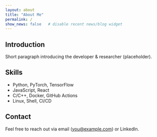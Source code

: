 ```yaml
---
layout: about
title: "About Me"
permalink: /
show_news: false   # disable recent news/blog widget
---
```

## Introduction
Short paragraph introducing the developer & researcher (placeholder).

## Skills
- Python, PyTorch, TensorFlow
- JavaScript, React
- C/C++, Docker, GitHub Actions
- Linux, Shell, CI/CD

## Contact
Feel free to reach out via email (you@example.com) or LinkedIn.
